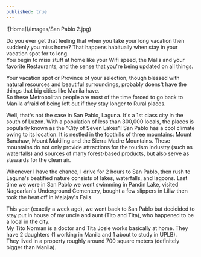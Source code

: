 ```yaml
---
published: true
---
```

![Home](/images/San Pablo 2.jpg)

Do you ever get that feeling that when you take your long vacation then suddenly you miss home? That happens habitually when stay in your vacation spot for to long.   
You begin to miss stuff at home like your Wifi speed, the Malls and your favorite Restaurants, and the sense that you're being updated on all things.

Your vacation spot or Province of your selection, though blessed with natural resources and beautiful surroundings, probably doens't have the things that big cities like Manila have.   
So these Metropolitan people are most of the time forced to go back to Manila afraid of being left out  if they stay longer to Rural places.

Well, that's not the case in San Pablo, Laguna. It's a 1st class city in the south of Luzon. With a population of less than 300,000 locals, the places is popularly known as the "City of Seven Lakes"! San Pablo has a cool climate owing to its location. It is nestled in the foothills of three mountains: Mount Banahaw, Mount Makiling and the Sierra Madre Mountains. These mountains do not only provide attractions for the tourism industry (such as waterfalls) and sources of many forest-based products, but also serve as stewards for the clean air.

Whenever I have the chance, I drive for 2 hours to San Pablo, then rush to Laguna's beatified nature consists of lakes, waterfalls, and lagoons. Last time we were in San Pablo we went swimming in Pandin Lake, visited Nagcarlan's Underground Cementery, bought a few slippers in Liliw then took the heat off in Majajay's Falls.  

This year (exactly a week ago), we went back to San Pablo but decicided to stay put in house of my uncle and aunt (Tito and Tita), who happened to be a local in the city.   
My Tito Norman is a doctor and Tita Josie works basically at home. They have 2 daughters (1 working in Manila and 1 about to study in UPLB).   
They lived in a property roughly around 700 square meters (definitely bigger than Manila). 

